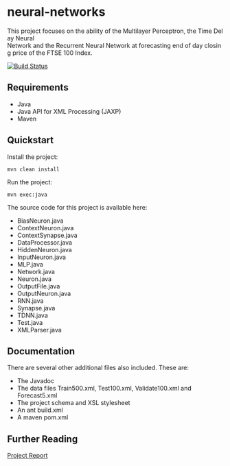# neural-networks

This project focuses on the ability of the Multilayer Perceptron, the Time Delay Neural Network and the Recurrent Neural Network at forecasting end of day closing price of the FTSE 100 Index.

[![Build Status](https://travis-ci.org/raymcbride/neural-networks.svg?branch=master)](https://travis-ci.org/raymcbride/neural-networks)

## Requirements

- Java
- Java API for XML Processing (JAXP)
- Maven

## Quickstart

Install the project:

    mvn clean install

Run the project:

    mvn exec:java

The source code for this project is available here:

- BiasNeuron.java
- ContextNeuron.java
- ContextSynapse.java
- DataProcessor.java
- HiddenNeuron.java
- InputNeuron.java
- MLP.java
- Network.java
- Neuron.java
- OutputFile.java
- OutputNeuron.java
- RNN.java
- Synapse.java
- TDNN.java
- Test.java
- XMLParser.java

## Documentation

There are several other additional files also included. These are:

- The Javadoc
- The data files Train500.xml, Test100.xml, Validate100.xml and Forecast5.xml
- The project schema and XSL stylesheet
- An ant build.xml
- A maven pom.xml

## Further Reading

[Project Report](https://raymcbride.com/portfolio/academic/projects/)

